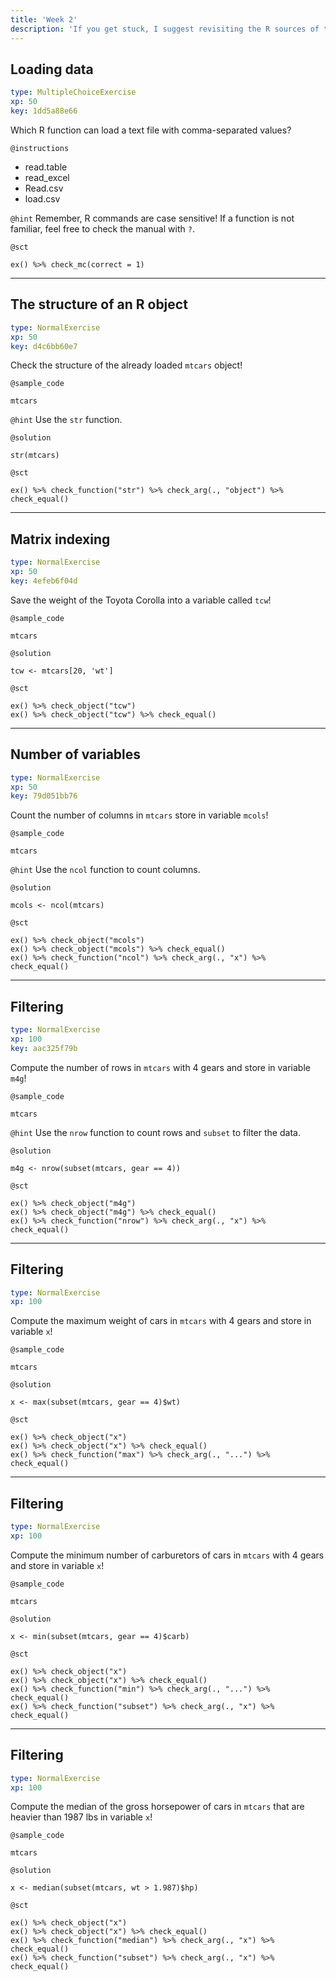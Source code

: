 ```yaml
---
title: 'Week 2'
description: 'If you get stuck, I suggest revisiting the R sources of the <a href="https://github.com/daroczig/CEU-R-lab">"Data Analytis 1a - Exploration" class on GitHub</a>, and also feel free to check other classes on DataCamp!'
---
```


## Loading data

```yaml
type: MultipleChoiceExercise
xp: 50
key: 1dd5a88e66
```

Which R function can load a text file with comma-separated values?

`@instructions`
- read.table
- read_excel
- Read.csv
- load.csv

`@hint`
Remember, R commands are case sensitive! If a function is not familiar, feel free to check the manual with `?`.

`@sct`
```{r}
ex() %>% check_mc(correct = 1)
```

---

## The structure of an R object

```yaml
type: NormalExercise
xp: 50
key: d4c6bb60e7
```

Check the structure of the already loaded `mtcars` object!


`@sample_code`
```{r}
mtcars
```

`@hint`
Use the `str` function.


`@solution`
```{r}
str(mtcars)
```

`@sct`
```{r}
ex() %>% check_function("str") %>% check_arg(., "object") %>% check_equal()
```

---

## Matrix indexing

```yaml
type: NormalExercise
xp: 50
key: 4efeb6f04d
```

Save the weight of the Toyota Corolla into a variable called `tcw`!


`@sample_code`
```{r}
mtcars
```

`@solution`
```{r}
tcw <- mtcars[20, 'wt']
```

`@sct`
```{r}
ex() %>% check_object("tcw")
ex() %>% check_object("tcw") %>% check_equal()
```

---

## Number of variables

```yaml
type: NormalExercise
xp: 50
key: 79d051bb76
```

Count the number of columns in `mtcars` store in variable `mcols`!


`@sample_code`
```{r}
mtcars
```

`@hint`
Use the `ncol` function to count columns.

`@solution`
```{r}
mcols <- ncol(mtcars)
```

`@sct`
```{r}
ex() %>% check_object("mcols")
ex() %>% check_object("mcols") %>% check_equal()
ex() %>% check_function("ncol") %>% check_arg(., "x") %>% check_equal()
```

---

## Filtering

```yaml
type: NormalExercise
xp: 100
key: aac325f79b
```

Compute the number of rows in `mtcars` with 4 gears and store in variable `m4g`!


`@sample_code`
```{r}
mtcars
```

`@hint`
Use the `nrow` function to count rows and `subset` to filter the data.

`@solution`
```{r}
m4g <- nrow(subset(mtcars, gear == 4))
```

`@sct`
```{r}
ex() %>% check_object("m4g")
ex() %>% check_object("m4g") %>% check_equal()
ex() %>% check_function("nrow") %>% check_arg(., "x") %>% check_equal()
```

---

## Filtering

```yaml
type: NormalExercise
xp: 100
```

Compute the maximum weight of cars in `mtcars` with 4 gears and store in variable `x`!


`@sample_code`
```{r}
mtcars
```

`@solution`
```{r}
x <- max(subset(mtcars, gear == 4)$wt)
```

`@sct`
```{r}
ex() %>% check_object("x")
ex() %>% check_object("x") %>% check_equal()
ex() %>% check_function("max") %>% check_arg(., "...") %>% check_equal()
```

---

## Filtering

```yaml
type: NormalExercise
xp: 100
```

Compute the minimum number of carburetors of cars in `mtcars` with 4 gears and store in variable `x`!


`@sample_code`
```{r}
mtcars
```

`@solution`
```{r}
x <- min(subset(mtcars, gear == 4)$carb)
```

`@sct`
```{r}
ex() %>% check_object("x")
ex() %>% check_object("x") %>% check_equal()
ex() %>% check_function("min") %>% check_arg(., "...") %>% check_equal()
ex() %>% check_function("subset") %>% check_arg(., "x") %>% check_equal()
```

---

## Filtering

```yaml
type: NormalExercise
xp: 100
```

Compute the median of the gross horsepower of cars in `mtcars` that are heavier than 1987 lbs in variable `x`!

`@sample_code`
```{r}
mtcars
```

`@solution`
```{r}
x <- median(subset(mtcars, wt > 1.987)$hp)
```

`@sct`
```{r}
ex() %>% check_object("x")
ex() %>% check_object("x") %>% check_equal()
ex() %>% check_function("median") %>% check_arg(., "x") %>% check_equal()
ex() %>% check_function("subset") %>% check_arg(., "x") %>% check_equal()
```

